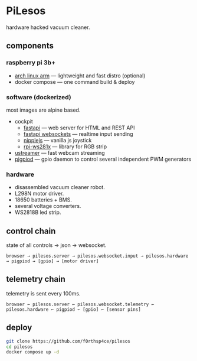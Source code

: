 # PiLesos

hardware hacked vacuum cleaner.

## components

### raspberry pi 3b+

- [arch linux arm](https://archlinuxarm.org/platforms/armv8/broadcom/raspberry-pi-3) — lightweight and fast distro (optional)
- docker compose — one command build & deploy

### software (dockerized)

most images are alpine based.

- cockpit
    - [fastapi](https://fastapi.tiangolo.com/) — web server for HTML and REST API
    - [fastapi websockets](https://fastapi.tiangolo.com/advanced/websockets/) — realtime input sending
    - [nipplejs](https://www.npmjs.com/package/nipplejs) — vanilla js joystick
    - [rpi-ws281x](https://github.com/rpi-ws281x/rpi-ws281x-python) — library for RGB strip
- [ustreamer](https://github.com/pikvm/ustreamer) — fast webcam streaming
- [pigpiod](https://abyz.me.uk/rpi/pigpio/python.html) — gpio daemon to control several independent PWM generators

### hardware

- disassembled vacuum cleaner robot.
- L298N motor driver.
- 18650 batteries + BMS.
- several voltage converters.
- WS2818B led strip.

## control chain

state of all controls → json → websocket.

`browser → pilesos.server → pilesos.websocket.input → pilesos.hardware → pigpiod → [gpio] → [motor driver]`

## telemetry chain

telemetry is sent every 100ms.

`browser ← pilesos.server ← pilesos.websocket.telemetry ← pilesos.hardware ← pigpiod ← [gpio] ← [sensor pins]`

## deploy

```bash
git clone https://github.com/f0rthsp4ce/pilesos
cd pilesos
docker compose up -d
```
